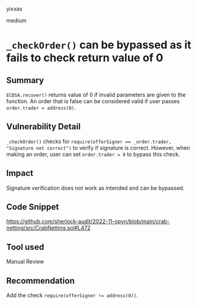 yixxas

medium

# `_checkOrder()` can be bypassed as it fails to check return value of 0

## Summary
`ECDSA.recover()` returns value of 0 if invalid parameters are given to the function. An order that is false can be considered valid if user passes `order.trader = address(0)`.

## Vulnerability Detail
`_checkOrder()` checks for `require(offerSigner == _order.trader, "Signature not correct")` to verify if signature is correct. However, when making an order, user can set `order.trader = 0` to bypass this check.

## Impact
Signature verification does not work as intended and can be bypassed.

## Code Snippet
https://github.com/sherlock-audit/2022-11-opyn/blob/main/crab-netting/src/CrabNetting.sol#L472

## Tool used

Manual Review

## Recommendation
Add the check `require(offerSigner != address(0))`.
